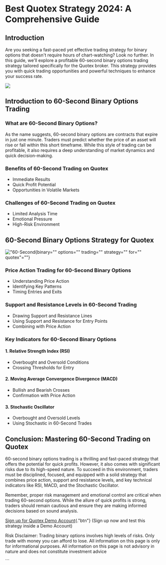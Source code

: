 # Best Quotex Strategy 2024: A Comprehensive Guide

## Introduction

Are you seeking a fast-paced yet effective trading strategy for binary
options that doesn't require hours of chart-watching? Look no further.
In this guide, we'll explore a profitable 60-second binary options
trading strategy tailored specifically for the Quotex broker. This
strategy provides you with quick trading opportunities and powerful
techniques to enhance your success rate.

[![](https://static.quotex.io/files/4_en/300_250.jpg)](https://traff.sbs/brokerqxlid)

## Introduction to 60-Second Binary Options Trading

### What are 60-Second Binary Options?

As the name suggests, 60-second binary options are contracts that expire
in just one minute. Traders must predict whether the price of an asset
will rise or fall within this short timeframe. While this style of
trading can be profitable, it also requires a deep understanding of
market dynamics and quick decision-making.

### Benefits of 60-Second Trading on Quotex

-   Immediate Results
-   Quick Profit Potential
-   Opportunities in Volatile Markets

### Challenges of 60-Second Trading on Quotex

-   Limited Analysis Time
-   Emotional Pressure
-   High-Risk Environment

## 60-Second Binary Options Strategy for Quotex

!["60-Second](\%22https://binarypro.aweb.page/quotexpdf?trk=article-ssr-frontend-pulse_publishing-image-block\%22){binary=""
options="" trading="" strategy="" for="" quotex"=""}

### Price Action Trading for 60-Second Binary Options

-   Understanding Price Action
-   Identifying Key Patterns
-   Timing Entries and Exits

### Support and Resistance Levels in 60-Second Trading

-   Drawing Support and Resistance Lines
-   Using Support and Resistance for Entry Points
-   Combining with Price Action

### Key Indicators for 60-Second Binary Options

#### 1. Relative Strength Index (RSI)

-   Overbought and Oversold Conditions
-   Crossing Thresholds for Entry

#### 2. Moving Average Convergence Divergence (MACD) 

-   Bullish and Bearish Crosses
-   Confirmation with Price Action

#### 3. Stochastic Oscillator 

-   Overbought and Oversold Levels
-   Using Stochastic in 60-Second Trades

## Conclusion: Mastering 60-Second Trading on Quotex

60-second binary options trading is a thrilling and fast-paced strategy
that offers the potential for quick profits. However, it also comes with
significant risks due to its high-speed nature. To succeed in this
environment, traders must be disciplined, focused, and equipped with a
solid strategy that combines price action, support and resistance
levels, and key technical indicators like RSI, MACD, and the Stochastic
Oscillator.

Remember, proper risk management and emotional control are critical when
trading 60-second options. While the allure of quick profits is strong,
traders should remain cautious and ensure they are making informed
decisions based on sound analysis.

[Sign up for Quotex Demo
Account](\%22https://broker-qx.pro/?lid=355756&trk=article-ssr-frontend-pulse_little-text-block\%22){."btn"}
(Sign up now and test this strategy inside a Demo Account)

Risk Disclaimer: Trading binary options involves high levels of risks.
Only trade with money you can afford to lose. All information on this
page is only for informational purposes. All information on this page is
not advisory in nature and does not constitute investment advice

\`\`\`

